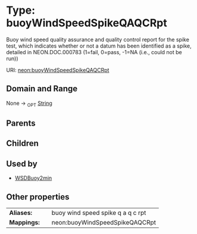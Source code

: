
# Type: buoyWindSpeedSpikeQAQCRpt


Buoy wind speed quality assurance and quality control report for the spike test, which indicates whether or not a datum has been identified as a spike, detailed in NEON.DOC.000783 (1=fail, 0=pass, -1=NA (i.e., could not be run))

URI: [neon:buoyWindSpeedSpikeQAQCRpt](https://data.neonscience.org/buoyWindSpeedSpikeQAQCRpt)


## Domain and Range

None ->  <sub>OPT</sub> [String](types/String.md)

## Parents


## Children


## Used by

 * [WSDBuoy2min](WSDBuoy2min.md)

## Other properties

|  |  |  |
| --- | --- | --- |
| **Aliases:** | | buoy wind speed spike q a q c rpt |
| **Mappings:** | | neon:buoyWindSpeedSpikeQAQCRpt |

